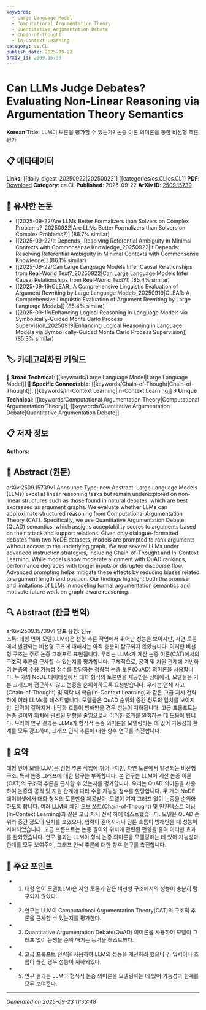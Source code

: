 ```yaml
---
keywords:
  - Large Language Model
  - Computational Argumentation Theory
  - Quantitative Argumentation Debate
  - Chain-of-Thought
  - In-Context Learning
category: cs.CL
publish_date: 2025-09-22
arxiv_id: 2509.15739
---
```


<!-- KEYWORD_LINKING_METADATA:
{
  "processed_timestamp": "2025-09-23T11:33:48.205895",
  "vocabulary_version": "1.0",
  "selected_keywords": [
    "Large Language Model",
    "Computational Argumentation Theory",
    "Quantitative Argumentation Debate",
    "Chain-of-Thought",
    "In-Context Learning"
  ],
  "rejected_keywords": [],
  "similarity_scores": {
    "Large Language Model": 0.8,
    "Computational Argumentation Theory": 0.78,
    "Quantitative Argumentation Debate": 0.82,
    "Chain-of-Thought": 0.77,
    "In-Context Learning": 0.79
  },
  "extraction_method": "AI_prompt_based",
  "budget_applied": true,
  "candidates_json": {
    "candidates": [
      {
        "surface": "Large Language Models",
        "canonical": "Large Language Model",
        "aliases": [
          "LLMs"
        ],
        "category": "broad_technical",
        "rationale": "Large Language Models are central to the paper's exploration of reasoning capabilities.",
        "novelty_score": 0.45,
        "connectivity_score": 0.85,
        "specificity_score": 0.7,
        "link_intent_score": 0.8
      },
      {
        "surface": "Computational Argumentation Theory",
        "canonical": "Computational Argumentation Theory",
        "aliases": [
          "CAT"
        ],
        "category": "unique_technical",
        "rationale": "This is a specific framework used to evaluate LLMs in the context of argumentation.",
        "novelty_score": 0.75,
        "connectivity_score": 0.65,
        "specificity_score": 0.85,
        "link_intent_score": 0.78
      },
      {
        "surface": "Quantitative Argumentation Debate semantics",
        "canonical": "Quantitative Argumentation Debate",
        "aliases": [
          "QuAD semantics"
        ],
        "category": "unique_technical",
        "rationale": "QuAD semantics is a novel method for evaluating argument acceptability, central to the paper's methodology.",
        "novelty_score": 0.8,
        "connectivity_score": 0.6,
        "specificity_score": 0.88,
        "link_intent_score": 0.82
      },
      {
        "surface": "Chain-of-Thought",
        "canonical": "Chain-of-Thought",
        "aliases": [],
        "category": "specific_connectable",
        "rationale": "Chain-of-Thought is a prompting strategy that enhances LLM reasoning, relevant for linking to advanced instruction strategies.",
        "novelty_score": 0.5,
        "connectivity_score": 0.75,
        "specificity_score": 0.7,
        "link_intent_score": 0.77
      },
      {
        "surface": "In-Context Learning",
        "canonical": "In-Context Learning",
        "aliases": [],
        "category": "specific_connectable",
        "rationale": "In-Context Learning is a key strategy for improving LLM performance, relevant for linking to learning methodologies.",
        "novelty_score": 0.55,
        "connectivity_score": 0.78,
        "specificity_score": 0.72,
        "link_intent_score": 0.79
      }
    ],
    "ban_list_suggestions": [
      "debate",
      "dialogue",
      "discourse flow"
    ]
  },
  "decisions": [
    {
      "candidate_surface": "Large Language Models",
      "resolved_canonical": "Large Language Model",
      "decision": "linked",
      "scores": {
        "novelty": 0.45,
        "connectivity": 0.85,
        "specificity": 0.7,
        "link_intent": 0.8
      }
    },
    {
      "candidate_surface": "Computational Argumentation Theory",
      "resolved_canonical": "Computational Argumentation Theory",
      "decision": "linked",
      "scores": {
        "novelty": 0.75,
        "connectivity": 0.65,
        "specificity": 0.85,
        "link_intent": 0.78
      }
    },
    {
      "candidate_surface": "Quantitative Argumentation Debate semantics",
      "resolved_canonical": "Quantitative Argumentation Debate",
      "decision": "linked",
      "scores": {
        "novelty": 0.8,
        "connectivity": 0.6,
        "specificity": 0.88,
        "link_intent": 0.82
      }
    },
    {
      "candidate_surface": "Chain-of-Thought",
      "resolved_canonical": "Chain-of-Thought",
      "decision": "linked",
      "scores": {
        "novelty": 0.5,
        "connectivity": 0.75,
        "specificity": 0.7,
        "link_intent": 0.77
      }
    },
    {
      "candidate_surface": "In-Context Learning",
      "resolved_canonical": "In-Context Learning",
      "decision": "linked",
      "scores": {
        "novelty": 0.55,
        "connectivity": 0.78,
        "specificity": 0.72,
        "link_intent": 0.79
      }
    }
  ]
}
-->

# Can LLMs Judge Debates? Evaluating Non-Linear Reasoning via Argumentation Theory Semantics

**Korean Title:** LLM이 토론을 평가할 수 있는가? 논증 이론 의미론을 통한 비선형 추론 평가

## 📋 메타데이터

**Links**: [[daily_digest_20250922|20250922]] [[categories/cs.CL|cs.CL]]
**PDF**: [Download](https://arxiv.org/pdf/2509.15739.pdf)
**Category**: cs.CL
**Published**: 2025-09-22
**ArXiv ID**: [2509.15739](https://arxiv.org/abs/2509.15739)

## 🔗 유사한 논문
- [[2025-09-22/Are LLMs Better Formalizers than Solvers on Complex Problems?_20250922|Are LLMs Better Formalizers than Solvers on Complex Problems?]] (86.7% similar)
- [[2025-09-22/It Depends_ Resolving Referential Ambiguity in Minimal Contexts with Commonsense Knowledge_20250922|It Depends: Resolving Referential Ambiguity in Minimal Contexts with Commonsense Knowledge]] (86.1% similar)
- [[2025-09-22/Can Large Language Models Infer Causal Relationships from Real-World Text?_20250922|Can Large Language Models Infer Causal Relationships from Real-World Text?]] (85.4% similar)
- [[2025-09-19/CLEAR_ A Comprehensive Linguistic Evaluation of Argument Rewriting by Large Language Models_20250919|CLEAR: A Comprehensive Linguistic Evaluation of Argument Rewriting by Large Language Models]] (85.4% similar)
- [[2025-09-19/Enhancing Logical Reasoning in Language Models via Symbolically-Guided Monte Carlo Process Supervision_20250919|Enhancing Logical Reasoning in Language Models via Symbolically-Guided Monte Carlo Process Supervision]] (85.3% similar)

## 🏷️ 카테고리화된 키워드
**🧠 Broad Technical**: [[keywords/Large Language Model|Large Language Model]]
**🔗 Specific Connectable**: [[keywords/Chain-of-Thought|Chain-of-Thought]], [[keywords/In-Context Learning|In-Context Learning]]
**⚡ Unique Technical**: [[keywords/Computational Argumentation Theory|Computational Argumentation Theory]], [[keywords/Quantitative Argumentation Debate|Quantitative Argumentation Debate]]

## 📋 저자 정보

**Authors:** 

## 📄 Abstract (원문)

arXiv:2509.15739v1 Announce Type: new 
Abstract: Large Language Models (LLMs) excel at linear reasoning tasks but remain underexplored on non-linear structures such as those found in natural debates, which are best expressed as argument graphs. We evaluate whether LLMs can approximate structured reasoning from Computational Argumentation Theory (CAT). Specifically, we use Quantitative Argumentation Debate (QuAD) semantics, which assigns acceptability scores to arguments based on their attack and support relations. Given only dialogue-formatted debates from two NoDE datasets, models are prompted to rank arguments without access to the underlying graph. We test several LLMs under advanced instruction strategies, including Chain-of-Thought and In-Context Learning. While models show moderate alignment with QuAD rankings, performance degrades with longer inputs or disrupted discourse flow. Advanced prompting helps mitigate these effects by reducing biases related to argument length and position. Our findings highlight both the promise and limitations of LLMs in modeling formal argumentation semantics and motivate future work on graph-aware reasoning.

## 🔍 Abstract (한글 번역)

arXiv:2509.15739v1 발표 유형: 신규  
초록: 대형 언어 모델(LLMs)은 선형 추론 작업에서 뛰어난 성능을 보이지만, 자연 토론에서 발견되는 비선형 구조에 대해서는 아직 충분히 탐구되지 않았습니다. 이러한 비선형 구조는 주로 논증 그래프로 표현됩니다. 우리는 LLMs가 계산 논증 이론(CAT)에서의 구조적 추론을 근사할 수 있는지를 평가합니다. 구체적으로, 공격 및 지원 관계에 기반하여 논증의 수용 가능성 점수를 할당하는 정량적 논증 토론(QuAD) 의미론을 사용합니다. 두 개의 NoDE 데이터셋에서 대화 형식의 토론만을 제공받은 상태에서, 모델들은 기본 그래프에 접근하지 않고 논증을 순위화하도록 요청받습니다. 우리는 연쇄 사고(Chain-of-Thought) 및 맥락 내 학습(In-Context Learning)과 같은 고급 지시 전략 하에 여러 LLMs를 테스트합니다. 모델들은 QuAD 순위와 중간 정도의 일치를 보이지만, 입력이 길어지거나 담화 흐름이 방해받을 경우 성능이 저하됩니다. 고급 프롬프트는 논증 길이와 위치에 관련된 편향을 줄임으로써 이러한 효과를 완화하는 데 도움이 됩니다. 우리의 연구 결과는 LLMs가 형식적 논증 의미론을 모델링하는 데 있어 가능성과 한계를 모두 강조하며, 그래프 인식 추론에 대한 향후 연구를 촉진합니다.

## 📝 요약

대형 언어 모델(LLM)은 선형 추론 작업에 뛰어나지만, 자연 토론에서 발견되는 비선형 구조, 특히 논증 그래프에 대한 탐구는 부족합니다. 본 연구는 LLM이 계산 논증 이론(CAT)의 구조적 추론을 근사할 수 있는지를 평가합니다. 우리는 QuAD 의미론을 사용하여 논증의 공격 및 지원 관계에 따라 수용 가능성 점수를 할당합니다. 두 개의 NoDE 데이터셋에서 대화 형식의 토론만을 제공받아, 모델이 기저 그래프 없이 논증을 순위화하도록 합니다. 여러 LLM을 체인 오브 쏘트(Chain-of-Thought) 및 인컨텍스트 러닝(In-Context Learning)과 같은 고급 지시 전략 하에 테스트했습니다. 모델은 QuAD 순위와 중간 정도의 일치를 보였으나, 입력이 길어지거나 담론 흐름이 방해받을 때 성능이 저하되었습니다. 고급 프롬프트는 논증 길이와 위치에 관련된 편향을 줄여 이러한 효과를 완화했습니다. 연구 결과는 LLM이 형식 논증 의미론을 모델링하는 데 있어 가능성과 한계를 모두 보여주며, 그래프 인식 추론에 대한 향후 연구를 촉진합니다.

## 🎯 주요 포인트

- 1. 대형 언어 모델(LLM)은 자연 토론과 같은 비선형 구조에서의 성능이 충분히 탐구되지 않았다.
- 2. 연구는 LLM이 Computational Argumentation Theory(CAT)의 구조적 추론을 근사할 수 있는지를 평가한다.
- 3. Quantitative Argumentation Debate(QuAD) 의미론을 사용하여 모델이 그래프 없이 논쟁을 순위 매기는 능력을 테스트했다.
- 4. 고급 프롬프트 전략을 사용하여 LLM의 성능을 개선하려 했으나 긴 입력이나 흐름이 끊긴 경우 성능이 저하되었다.
- 5. 연구 결과는 LLM이 형식적 논증 의미론을 모델링하는 데 있어 가능성과 한계를 모두 보여준다.


---

*Generated on 2025-09-23 11:33:48*